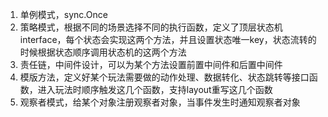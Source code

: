 1. 单例模式，sync.Once
2. 策略模式，根据不同的场景选择不同的执行函数，定义了顶层状态机interface，每个状态会实现这两个方法，并且设置状态唯一key，状态流转的时候根据状态顺序调用状态机的这两个方法
3. 责任链，中间件设计，可以为某个方法设置前置中间件和后置中间件
4. 模版方法，定义好某个玩法需要做的动作处理、数据转化、状态跳转等接口函数，进入玩法时顺序触发这几个函数，支持layout重写这几个函数
5. 观察者模式，给某个对象注册观察者对象，当事件发生时通知观察者对象